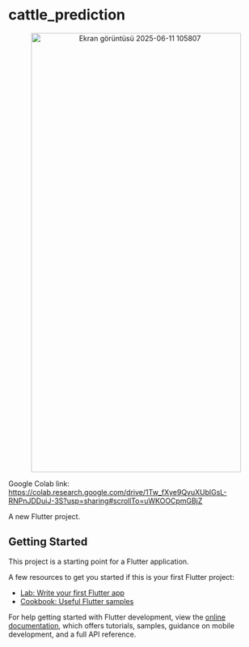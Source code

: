 # cattle_prediction
<p align="center">
  <img width="415" height="869" alt="Ekran görüntüsü 2025-06-11 105807" src="https://github.com/user-attachments/assets/ec5736d8-9f56-400f-ad95-1d16864fa179" />
</p>

Google Colab link: https://colab.research.google.com/drive/1Tw_fXye9QvuXUblGsL-RNPnJDDuiJ-3S?usp=sharing#scrollTo=uWKOOCpmGBjZ

A new Flutter project.

## Getting Started

This project is a starting point for a Flutter application.

A few resources to get you started if this is your first Flutter project:

- [Lab: Write your first Flutter app](https://docs.flutter.dev/get-started/codelab)
- [Cookbook: Useful Flutter samples](https://docs.flutter.dev/cookbook)

For help getting started with Flutter development, view the
[online documentation](https://docs.flutter.dev/), which offers tutorials,
samples, guidance on mobile development, and a full API reference.
